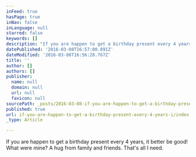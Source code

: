```yaml
---
inFeed: true
hasPage: true
inNav: false
inLanguage: null
starred: false
keywords: []
description: "If you are happen to get a birthday present every 4 years, it better be good! Mine?\_"
datePublished: '2016-03-08T16:57:00.891Z'
dateModified: '2016-03-08T16:56:28.767Z'
title: ''
author: []
authors: []
publisher:
  name: null
  domain: null
  url: null
  favicon: null
sourcePath: _posts/2016-03-08-if-you-are-happen-to-get-a-birthday-present-every-4-years-i.md
published: true
url: if-you-are-happen-to-get-a-birthday-present-every-4-years-i/index.html
_type: Article

---
```

If you are happen to get a birthday present every 4 years, it better be good! What were mine? A hug from family and friends.  That's all I need.